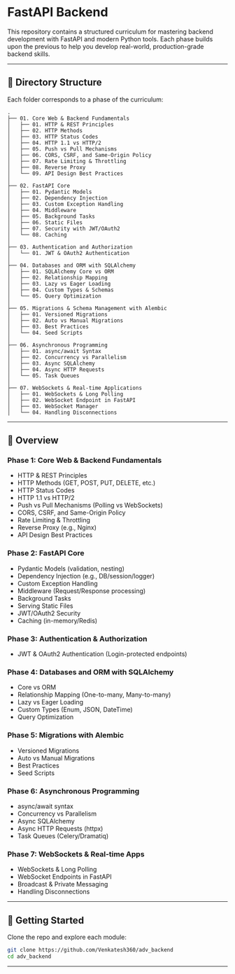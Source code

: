 # FastAPI Backend 

This repository contains a structured curriculum for mastering backend development with FastAPI and modern Python tools. Each phase builds upon the previous to help you develop real-world, production-grade backend skills.

---

## 📁 Directory Structure
Each folder corresponds to a phase of the curriculum:

```
.
├── 01. Core Web & Backend Fundamentals
│   ├── 01. HTTP & REST Principles
│   ├── 02. HTTP Methods
│   ├── 03. HTTP Status Codes
│   ├── 04. HTTP 1.1 vs HTTP/2
│   ├── 05. Push vs Pull Mechanisms
│   ├── 06. CORS, CSRF, and Same-Origin Policy
│   ├── 07. Rate Limiting & Throttling
│   ├── 08. Reverse Proxy
│   └── 09. API Design Best Practices
│
├── 02. FastAPI Core
│   ├── 01. Pydantic Models
│   ├── 02. Dependency Injection
│   ├── 03. Custom Exception Handling
│   ├── 04. Middleware
│   ├── 05. Background Tasks
│   ├── 06. Static Files
│   ├── 07. Security with JWT/OAuth2
│   └── 08. Caching
│
├── 03. Authentication and Authorization
│   └── 01. JWT & OAuth2 Authentication
│
├── 04. Databases and ORM with SQLAlchemy
│   ├── 01. SQLAlchemy Core vs ORM
│   ├── 02. Relationship Mapping
│   ├── 03. Lazy vs Eager Loading
│   ├── 04. Custom Types & Schemas
│   └── 05. Query Optimization
│
├── 05. Migrations & Schema Management with Alembic
│   ├── 01. Versioned Migrations
│   ├── 02. Auto vs Manual Migrations
│   ├── 03. Best Practices
│   └── 04. Seed Scripts
│
├── 06. Asynchronous Programming
│   ├── 01. async/await Syntax
│   ├── 02. Concurrency vs Parallelism
│   ├── 03. Async SQLAlchemy
│   ├── 04. Async HTTP Requests
│   └── 05. Task Queues
│
├── 07. WebSockets & Real-time Applications
│   ├── 01. WebSockets & Long Polling
│   ├── 02. WebSocket Endpoint in FastAPI
│   ├── 03. WebSocket Manager
│   └── 04. Handling Disconnections
```

---

## 🧠 Overview

### Phase 1: Core Web & Backend Fundamentals
- HTTP & REST Principles
- HTTP Methods (GET, POST, PUT, DELETE, etc.)
- HTTP Status Codes
- HTTP 1.1 vs HTTP/2
- Push vs Pull Mechanisms (Polling vs WebSockets)
- CORS, CSRF, and Same-Origin Policy
- Rate Limiting & Throttling
- Reverse Proxy (e.g., Nginx)
- API Design Best Practices

### Phase 2: FastAPI Core
- Pydantic Models (validation, nesting)
- Dependency Injection (e.g., DB/session/logger)
- Custom Exception Handling
- Middleware (Request/Response processing)
- Background Tasks
- Serving Static Files
- JWT/OAuth2 Security
- Caching (in-memory/Redis)

### Phase 3: Authentication & Authorization
- JWT & OAuth2 Authentication (Login-protected endpoints)

### Phase 4: Databases and ORM with SQLAlchemy
- Core vs ORM
- Relationship Mapping (One-to-many, Many-to-many)
- Lazy vs Eager Loading
- Custom Types (Enum, JSON, DateTime)
- Query Optimization

### Phase 5: Migrations with Alembic
- Versioned Migrations
- Auto vs Manual Migrations
- Best Practices
- Seed Scripts

### Phase 6: Asynchronous Programming
- async/await syntax
- Concurrency vs Parallelism
- Async SQLAlchemy
- Async HTTP Requests (httpx)
- Task Queues (Celery/Dramatiq)

### Phase 7: WebSockets & Real-time Apps
- WebSockets & Long Polling
- WebSocket Endpoints in FastAPI
- Broadcast & Private Messaging
- Handling Disconnections

---

## 🚀 Getting Started
Clone the repo and explore each module:
```bash
git clone https://github.com/Venkatesh360/adv_backend
cd adv_backend
```

---

